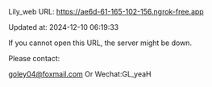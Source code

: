 Lily_web URL: https://ae6d-61-165-102-156.ngrok-free.app

Updated at: 2024-12-10 06:19:33

If you cannot open this URL, the server might be down.

Please contact: 

goley04@foxmail.com Or Wechat:GL_yeaH